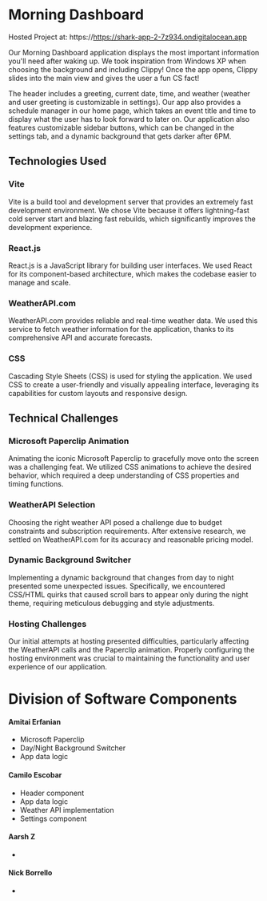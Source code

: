 # Morning Dashboard

Hosted Project at: https://https://shark-app-2-7z934.ondigitalocean.app

Our Morning Dashboard application displays the most important information you'll need after waking up. We took inspiration from Windows XP when choosing the background and including Clippy! Once the app opens, Clippy slides into the main view and gives the user a fun CS fact!

The header includes a greeting, current date, time, and weather (weather and user greeting is customizable in settings). Our app also provides a schedule manager in our home page, which takes an event title and time to display what the user has to look forward to later on. Our application also features customizable sidebar buttons, which can be changed in the settings tab, and a dynamic background that gets darker after 6PM.

## Technologies Used

### Vite

Vite is a build tool and development server that provides an extremely fast development environment. We chose Vite because it offers lightning-fast cold server start and blazing fast rebuilds, which significantly improves the development experience.

### React.js

React.js is a JavaScript library for building user interfaces. We used React for its component-based architecture, which makes the codebase easier to manage and scale.

### WeatherAPI.com

WeatherAPI.com provides reliable and real-time weather data. We used this service to fetch weather information for the application, thanks to its comprehensive API and accurate forecasts.

### CSS

Cascading Style Sheets (CSS) is used for styling the application. We used CSS to create a user-friendly and visually appealing interface, leveraging its capabilities for custom layouts and responsive design.

## Technical Challenges

### Microsoft Paperclip Animation

Animating the iconic Microsoft Paperclip to gracefully move onto the screen was a challenging feat. We utilized CSS animations to achieve the desired behavior, which required a deep understanding of CSS properties and timing functions.

### WeatherAPI Selection

Choosing the right weather API posed a challenge due to budget constraints and subscription requirements. After extensive research, we settled on WeatherAPI.com for its accuracy and reasonable pricing model.

### Dynamic Background Switcher

Implementing a dynamic background that changes from day to night presented some unexpected issues. Specifically, we encountered CSS/HTML quirks that caused scroll bars to appear only during the night theme, requiring meticulous debugging and style adjustments.

### Hosting Challenges

Our initial attempts at hosting presented difficulties, particularly affecting the WeatherAPI calls and the Paperclip animation. Properly configuring the hosting environment was crucial to maintaining the functionality and user experience of our application.

# Division of Software Components

#### Amitai Erfanian

- Microsoft Paperclip
- Day/Night Background Switcher
- App data logic

#### Camilo Escobar

- Header component
- App data logic
- Weather API implementation
- Settings component

#### Aarsh Z

-

#### Nick Borrello

-
